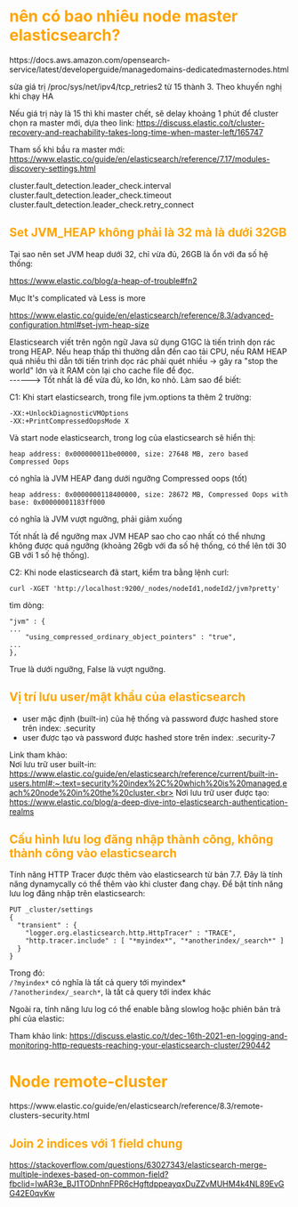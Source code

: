 <h1 style="color:orange">nên có bao nhiêu node master elasticsearch?</h1>
https://docs.aws.amazon.com/opensearch-service/latest/developerguide/managedomains-dedicatedmasternodes.html


sửa giá trị /proc/sys/net/ipv4/tcp_retries2 từ 15 thành 3. Theo khuyến nghị khi chạy HA

Nếu giá trị này là 15 thì khi master chết, sẽ delay khoảng 1 phút để cluster chọn ra master mới, dựa theo link: https://discuss.elastic.co/t/cluster-recovery-and-reachability-takes-long-time-when-master-left/165747

Tham số khi bầu ra master mới: https://www.elastic.co/guide/en/elasticsearch/reference/7.17/modules-discovery-settings.html

cluster.fault_detection.leader_check.interval<br>
cluster.fault_detection.leader_check.timeout<br>
cluster.fault_detection.leader_check.retry_connect<br>

<h2 style="color:orange">Set JVM_HEAP không phải là 32 mà là dưới 32GB</h2>
Tại sao nên set JVM heap dưới 32, chỉ vừa đủ, 26GB là ổn với đa số hệ thống:

https://www.elastic.co/blog/a-heap-of-trouble#fn2

 Mục It's complicated và Less is more

 https://www.elastic.co/guide/en/elasticsearch/reference/8.3/advanced-configuration.html#set-jvm-heap-size

 Elasticsearch viết trên ngôn ngữ Java sử dụng G1GC là tiến trình dọn rác trong HEAP. Nếu heap thấp thì thường dẫn đến cao tải CPU, nếu RAM HEAP quá nhiều thì dẫn tới tiến trình dọc rác phải quét nhiều -> gây ra "stop the world" lớn và ít RAM còn lại cho cache file để đọc.<br>
 ------> Tốt nhất là để vừa đủ, ko lớn, ko nhỏ. Làm sao để biết:

 C1: Khi start elasticsearch, trong file jvm.options ta thêm 2 trường:

    -XX:+UnlockDiagnosticVMOptions
    -XX:+PrintCompressedOopsMode X
Và start node elasticsearch, trong log của elasticsearch sẽ hiển thị:

    heap address: 0x000000011be00000, size: 27648 MB, zero based Compressed Oops
có nghĩa là JVM HEAP đang dưới ngưỡng Compressed oops (tốt)
    
    heap address: 0x0000000118400000, size: 28672 MB, Compressed Oops with base: 0x00000001183ff000
có nghĩa là JVM vượt ngưỡng, phải giảm xuống

Tốt nhất là để ngưỡng max JVM HEAP sao cho cao nhất có thể nhưng không được quá ngưỡng (khoảng 26gb với đa số hệ thống, có thể lên tới 30 GB với 1 số hệ thống).

C2: Khi node elasticsearch đã start, kiểm tra bằng lệnh curl: 

    curl -XGET 'http://localhost:9200/_nodes/nodeId1,nodeId2/jvm?pretty'
tìm dòng:

    "jvm" : {
    ...
        "using_compressed_ordinary_object_pointers" : "true",
    ...
    },
True là dưới ngưỡng, False là vượt ngưỡng.
<h2 style="color:orange">Vị trí lưu user/mật khẩu của elasticsearch</h2>

- user mặc định (built-in) của hệ thống và password được hashed store trên index: .security
- user được tạo và password được hashed store trên index: .security-7

Link tham khảo: <br>
Nơi lưu trữ user built-in: https://www.elastic.co/guide/en/elasticsearch/reference/current/built-in-users.html#:~:text=security%20index%2C%20which%20is%20managed,each%20node%20in%20the%20cluster.<br>
Nơi lưu trữ user được tạo: https://www.elastic.co/blog/a-deep-dive-into-elasticsearch-authentication-realms
<h2 style="color:orange">Cấu hình lưu log đăng nhập thành công, không thành công vào elasticsearch</h2>
Tính năng HTTP Tracer được thêm vào elasticsearch từ bản 7.7. Đây là tính năng dynamycally có thể thêm vào khi cluster đang chạy. Để bật tính năng lưu log đăng nhập trên elasticsearch:

    PUT _cluster/settings
    {
      "transient" : {
        "logger.org.elasticsearch.http.HttpTracer" : "TRACE",
        "http.tracer.include" : [ "*myindex*", "*anotherindex/_search*" ]
      }
    }
Trong đó: <br>
`/?myindex*` có nghĩa là tất cả query tới myindex*<br>
`/?anotherindex/_search*`, là tất cả query tới index khác

Ngoài ra, tính năng lưu log có thể enable bằng slowlog hoặc phiên bản trả phí của elastic:

Tham khảo link: https://discuss.elastic.co/t/dec-16th-2021-en-logging-and-monitoring-http-requests-reaching-your-elasticsearch-cluster/290442

<h1 style="color:orange">Node remote-cluster</h1>
https://www.elastic.co/guide/en/elasticsearch/reference/8.3/remote-clusters-security.html

<h2 style="color:orange">Join 2 indices với 1 field chung</h2>

https://stackoverflow.com/questions/63027343/elasticsearch-merge-multiple-indexes-based-on-common-field?fbclid=IwAR3e_BJ1TODnhnFPR6cHgftdppeayqxDuZZvMUHM4k4NL89EvGG42E0qvKw